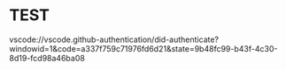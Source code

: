 # TEST

vscode://vscode.github-authentication/did-authenticate?windowid=1&code=a337f759c71976fd6d21&state=9b48fc99-b43f-4c30-8d19-fcd98a46ba08
